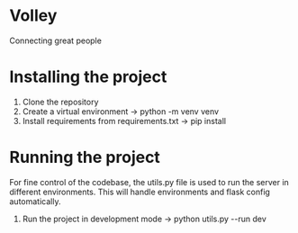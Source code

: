 # Volley
Connecting great people

# Installing the project
1. Clone the repository
2. Create a virtual environment -> python -m venv venv
3. Install requirements from requirements.txt -> pip install

# Running the project
For fine control of the codebase, the utils.py file is used to run the server in different environments. This will handle environments and flask config automatically.
1. Run the project in development mode -> python utils.py --run dev
